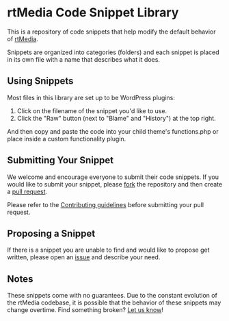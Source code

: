rtMedia Code Snippet Library
========================

This is a repository of code snippets that help modify the default behavior of [rtMedia](https://rtmedia.io/).

Snippets are organized into categories (folders) and each snippet is placed in its own file with a name that describes what it does.

## Using Snippets

Most files in this library are set up to be WordPress plugins:

1. Click on the filename of the snippet you'd like to use.
2. Click the "Raw" button (next to "Blame" and "History") at the top right.


And then copy and paste the code into your child theme's functions.php or place inside a custom functionality plugin.

## Submitting Your Snippet

We welcome and encourage everyone to submit their code snippets. If you would like to submit your snippet, please [fork](https://github.com/rtMediaWP/library/fork) the repository and then create a [pull request](https://github.com/rtMediaWP/library/compare/).

Please refer to the [Contributing guidelines](https://github.com/rtMediaWP/library/blob/develop/CONTRIBUTING.md) before submitting your pull request.

## Proposing a Snippet

If there is a snippet you are unable to find and would like to propose get written, please open an [issue](https://github.com/easydigitaldownloads/library/issues) and describe your need.

## Notes

These snippets come with no guarantees. Due to the constant evolution of the rtMedia codebase, it is possible that the behavior of these snippets may change overtime. Find something broken? [Let us know](https://github.com/rtMediaWP/library/issues)!
